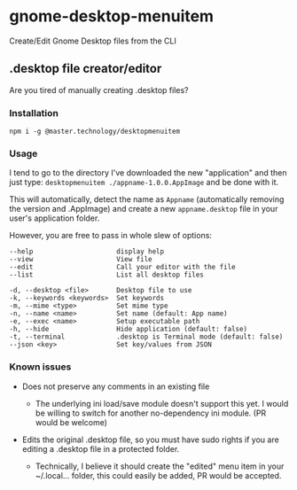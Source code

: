 # gnome-desktop-menuitem
Create/Edit Gnome Desktop files from the CLI

## .desktop file creator/editor
Are you tired of manually creating .desktop files?

### Installation
`npm i -g @master.technology/desktopmenuitem`

### Usage
I tend to go to the directory I've downloaded the new "application" and then just type:
`desktopmenuitem ./appname-1.0.0.AppImage` and be done with it.

This will automatically, detect the name as `Appname` (automatically removing the version and .AppImage) and create a new `appname.desktop` file in your user's application folder.  

However, you are free to pass in whole slew of options:

```
--help                     display help
--view                     View file 
--edit                     Call your editor with the file
--list                     List all desktop files

-d, --desktop <file>       Desktop file to use
-k, --keywords <keywords>  Set keywords
-m, --mime <type>          Set mime type
-n, --name <name>          Set name (default: App name)
-e, --exec <name>          Setup executable path
-h, --hide                 Hide application (default: false)
-t, --terminal             .desktop is Terminal mode (default: false)
--json <key>               Set key/values from JSON
```




### Known issues
- Does not preserve any comments in an existing file
  - The underlying ini load/save module doesn't support this yet.  I would be willing to switch for another no-dependency ini module.  (PR would be welcome)
  
- Edits the original .desktop file, so you must have sudo rights if you are editing a .desktop file in a protected folder.
  - Technically, I believe it should create the "edited" menu item in your ~/.local... folder, this could easily be added, PR would be accepted.  
